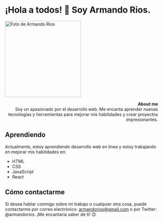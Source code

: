 # ¡Hola a todos! 👋 Soy Armando Rios.

<p float="left">
  <img src="https://probot.media/AtP5iUW8Xg.png" alt="Foto de Armando Rios" width="250" />
  <p align="right">
    <strong>About me</strong>
    <br/>
    Soy un apasionado por el desarrollo web. Me encanta aprender nuevas tecnologías y herramientas para mejorar mis habilidades y crear proyectos impresionantes.
  </p>
</p>

## Aprendiendo
Actualmente, estoy aprendiendo desarrollo web en línea y estoy trabajando en mejorar mis habilidades en:

- HTML
- CSS
- JavaScript
- React

## Cómo contactarme
Si desea hablar conmigo sobre mi trabajo o cualquier otra cosa, puede contactarme por correo electrónico: armandorios@gmail.com o por Twitter: @armandorios. ¡Me encantaría saber de ti! 😊

